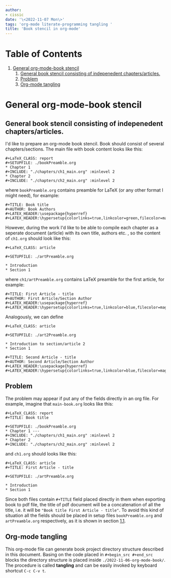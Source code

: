 ```yaml
---
author:
- cissic
date: '\<2022-11-07 Mon\>'
tags: 'org-mode literate-programming tangling '
title: 'Book stencil in org-mode'
---
```



# Table of Contents

1.  [General org-mode-book stencil](#orgdeeaa11)
    1.  [General book stencil consisting of indepenedent chapters/articles.](#Sec-general-book-stencil)
    2.  [Problem](#org189b397)
    3.  [Org-mode tangling](#orgb0c6a51)



<a id="orgdeeaa11"></a>

# General org-mode-book stencil


<a id="Sec-general-book-stencil"></a>

## General book stencil consisting of indepenedent chapters/articles.

I'd like to prepare an org-mode book stencil. Book should consist of several chapters/sections.
The main file with book content looks like this:

    
    #+LaTeX_CLASS: report      
    #+SETUPFILE: ./bookPreamble.org           
    * Chapter 1
    #+INCLUDE: "./chapters/ch1_main.org" :minlevel 2
    * Chapter 2
    #+INCLUDE: "./chapters/ch2_main.org" :minlevel 2  

where `bookPreamble.org` contains preamble for LaTeX (or any other format I might need), for example:

    #+TITLE: Book title
    #+AUTHOR: Book Authors
    #+LATEX_HEADER:\usepackage{hyperref} 
    #+LATEX_HEADER:\hypersetup{colorlinks=true,linkcolor=green,filecolor=magenta,urlcolor=green}

However, during the work I'd like to be able to compile each chapter as a seperate document (article) with its own title, authors etc. , so the content of `ch1.org` should look like this:

    #+LaTeX_CLASS: article
    
    #+SETUPFILE: ./artPreamble.org
    
    * Introduction
    * Section 1

where `ch1/artPreamble.org` contains LaTeX preamble for the first article, for example:

    #+TITLE: First Article - title
    #+AUTHOR: First Article/Section Author
    #+LATEX_HEADER:\usepackage{hyperref} 
    #+LATEX_HEADER:\hypersetup{colorlinks=true,linkcolor=blue,filecolor=magenta,urlcolor=blue}

Analogously, we can define 

    #+LaTeX_CLASS: article
    
    #+SETUPFILE: ./art2Preamble.org
    
    * Introduction to section/article 2
    * Section 1

    #+TITLE: Second Article - title
    #+AUTHOR: Second Article/Section Author
    #+LATEX_HEADER:\usepackage{hyperref} 
    #+LATEX_HEADER:\hypersetup{colorlinks=true,linkcolor=blue,filecolor=magenta,urlcolor=blue}


<a id="org189b397"></a>

## Problem

The problem may appear if put any of the fields directly in an org file. For example, imagine 
that `main-book.org` looks like this:

    #+LaTeX_CLASS: report
    #+TITLE: Book title     
    
    #+SETUPFILE: ./bookPreamble.org
    * Chapter 1 ---
    #+INCLUDE: "./chapters/ch1_main.org" :minlevel 2
    * Chapter 2
    #+INCLUDE: "./chapters/ch2_main.org" :minlevel 2  

and `ch1.org` should looks like this:

    #+LaTeX_CLASS: article
    #+TITLE: First Article - title
    
    #+SETUPFILE: ./artPreamble.org
    
    * Introduction
    * Section 1

Since both files contain `#+TITLE` field placed directly in them when exporting 
book to pdf file, the title of pdf document will be a concatenation of all the title, 
i.e. it will be `"Book title First Article - title"`. To avoid this kind of situation
all the fields should be placed in setup files `bookPreamble.org` and
 `artPreamble.org` respectively, as it is shown in section [1.1](#Sec-general-book-stencil).


<a id="orgb0c6a51"></a>

## Org-mode tangling

This org-mode file can generate 
book project directory structure described in this document. 
Basing on the code placed in `#+begin_src #+end_src` blocks the directory structure is placed
inside `./2022-11-06-org-mode-book/`.
The procedure is called **tangling** and can be easily invoked by keyboard shortcut `C-c C-v t`.

